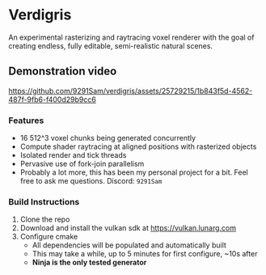 # Verdigris
An experimental rasterizing and raytracing voxel renderer with the goal of creating endless, fully editable, semi-realistic natural scenes.


## Demonstration video
https://github.com/9291Sam/verdigris/assets/25729215/1b843f5d-4562-487f-9fb6-f400d29b9cc6


### Features
- 16 512^3 voxel chunks being generated concurrently
- Compute shader raytracing at aligned positions with rasterized objects
- Isolated render and tick threads
- Pervasive use of fork-join parallelism
- Probably a lot more, this has been my personal project for a bit. Feel free to ask me questions. Discord: `9291Sam`


### Build Instructions 
1. Clone the repo
2. Download and install the vulkan sdk at https://vulkan.lunarg.com
3. Configure cmake 
    - All dependencies will be populated and automatically built
    - This may take a while, up to 5 minutes for first configure, ~10s after
    - **Ninja is the only tested generator**
